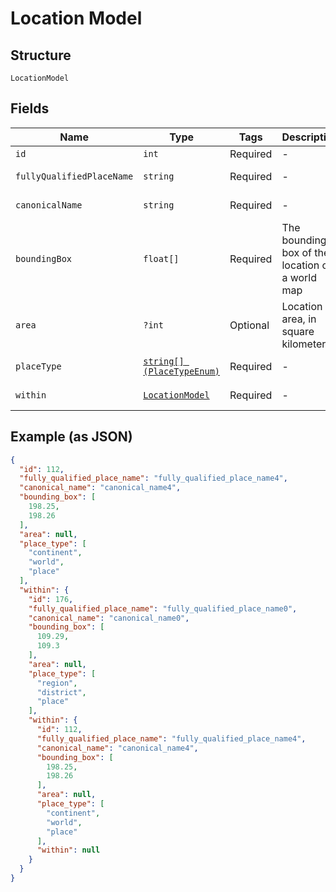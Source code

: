 
# Location Model

## Structure

`LocationModel`

## Fields

| Name | Type | Tags | Description | Getter | Setter |
|  --- | --- | --- | --- | --- | --- |
| `id` | `int` | Required | - | getId(): int | setId(int id): void |
| `fullyQualifiedPlaceName` | `string` | Required | - | getFullyQualifiedPlaceName(): string | setFullyQualifiedPlaceName(string fullyQualifiedPlaceName): void |
| `canonicalName` | `string` | Required | - | getCanonicalName(): string | setCanonicalName(string canonicalName): void |
| `boundingBox` | `float[]` | Required | The bounding box of the location on a world map | getBoundingBox(): array | setBoundingBox(array boundingBox): void |
| `area` | `?int` | Optional | Location area, in square kilometers | getArea(): ?int | setArea(?int area): void |
| `placeType` | [`string[] (PlaceTypeEnum)`](../../doc/models/place-type-enum.md) | Required | - | getPlaceType(): array | setPlaceType(array placeType): void |
| `within` | [`LocationModel`](../../doc/models/location-model.md) | Required | - | getWithin(): LocationModel | setWithin(LocationModel within): void |

## Example (as JSON)

```json
{
  "id": 112,
  "fully_qualified_place_name": "fully_qualified_place_name4",
  "canonical_name": "canonical_name4",
  "bounding_box": [
    198.25,
    198.26
  ],
  "area": null,
  "place_type": [
    "continent",
    "world",
    "place"
  ],
  "within": {
    "id": 176,
    "fully_qualified_place_name": "fully_qualified_place_name0",
    "canonical_name": "canonical_name0",
    "bounding_box": [
      109.29,
      109.3
    ],
    "area": null,
    "place_type": [
      "region",
      "district",
      "place"
    ],
    "within": {
      "id": 112,
      "fully_qualified_place_name": "fully_qualified_place_name4",
      "canonical_name": "canonical_name4",
      "bounding_box": [
        198.25,
        198.26
      ],
      "area": null,
      "place_type": [
        "continent",
        "world",
        "place"
      ],
      "within": null
    }
  }
}
```


